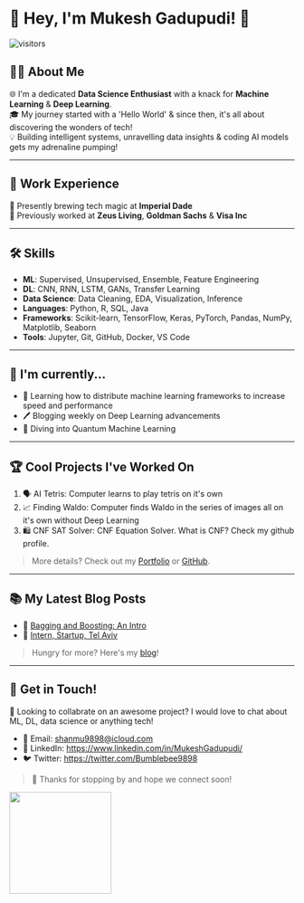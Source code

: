 # 🚀 Hey, I'm Mukesh Gadupudi! 👋 

![visitors](https://visitor-badge.glitch.me/badge?page_id=$shanmu9898)

## 🧑‍💻 About Me

🌐 I'm a dedicated **Data Science Enthusiast** with a knack for **Machine Learning** & **Deep Learning**.  
🎓 My journey started with a 'Hello World' & since then, it's all about discovering the wonders of tech!  
💡 Building intelligent systems, unravelling data insights & coding AI models gets my adrenaline pumping!  

---

## 💼 Work Experience

🔬 Presently brewing tech magic at **Imperial Dade**  
🏢 Previously worked at **Zeus Living**, **Goldman Sachs** & **Visa Inc**  

---

## 🛠 Skills

- **ML**: Supervised, Unsupervised, Ensemble, Feature Engineering
- **DL**: CNN, RNN, LSTM, GANs, Transfer Learning
- **Data Science**: Data Cleaning, EDA, Visualization, Inference
- **Languages**: Python, R, SQL, Java
- **Frameworks**: Scikit-learn, TensorFlow, Keras, PyTorch, Pandas, NumPy, Matplotlib, Seaborn
- **Tools**: Jupyter, Git, GitHub, Docker, VS Code

---

## 🎯 I'm currently...

- 🧐 Learning how to distribute machine learning frameworks to increase speed and performance
- 🖊️ Blogging weekly on Deep Learning advancements
- 🧠 Diving into Quantum Machine Learning

---

## 🏆 Cool Projects I've Worked On

1. 🗣️ AI Tetris: Computer learns to play tetris on it's own
2. 📈 Finding Waldo: Computer finds Waldo in the series of images all on it's own without Deep Learning
3. 🛍️ CNF SAT Solver: CNF Equation Solver. What is CNF? Check my github profile.

> More details? Check out my [Portfolio](https://shanmu9898.github.io) or [GitHub](https://github.com/shanmu9898).

---

## 📚 My Latest Blog Posts 

- 🧠 [Bagging and Boosting: An Intro](https://medium.com/@shanmu9898/bagging-and-boosting-5134a7739f6f)
- 🤖 [Intern, Startup, Tel Aviv](https://medium.com/@shanmu9898/intern-startup-tel-aviv-yes-i-have-done-all-in-one-5db3495c6342)

> Hungry for more? Here's my [blog](https://medium.com/@shanmu9898)!

---

## 💌 Get in Touch!

👋 Looking to collabrate on an awesome project? I would love to chat about ML, DL, data science or anything tech!  

- 📧 Email: shanmu9898@icloud.com
- 💼 LinkedIn: https://www.linkedin.com/in/MukeshGadupudi/
- 🐦 Twitter: https://twitter.com/Bumblebee9898

> 🎉 Thanks for stopping by and hope we connect soon!

<img height="180em" src="https://github-readme-stats.vercel.app/api?username=shanmu9898&show_icons=true&hide_border=true&&count_private=true&include_all_commits=true" />
